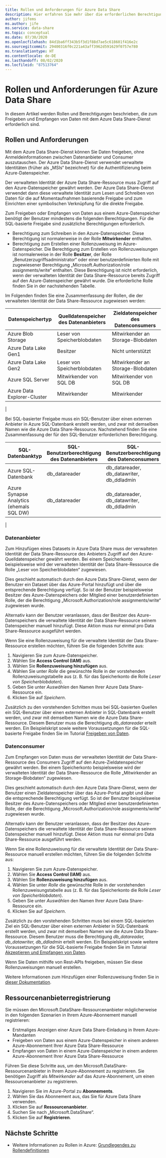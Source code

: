 ```yaml
---
title: Rollen und Anforderungen für Azure Data Share
description: Hier erfahren Sie mehr über die erforderlichen Berechtigungen zum Freigeben und Empfangen von Daten mithilfe von Azure Data Share.
author: jifems
ms.author: jife
ms.service: data-share
ms.topic: conceptual
ms.date: 07/30/2020
ms.openlocfilehash: 84d1ba6ff343b5f3d1f88d7ae5c618601f416e2c
ms.sourcegitcommit: 29400316f0c221a43aff3962d591629f0757e780
ms.translationtype: HT
ms.contentlocale: de-DE
ms.lasthandoff: 08/02/2020
ms.locfileid: "87513764"
---
```

# <a name="roles-and-requirements-for-azure-data-share"></a>Rollen und Anforderungen für Azure Data Share 

In diesem Artikel werden Rollen und Berechtigungen beschrieben, die zum Freigeben und Empfangen von Daten mit dem Azure Data Share-Dienst erforderlich sind. 

## <a name="roles-and-requirements"></a>Rollen und Anforderungen

Mit dem Azure Data Share-Dienst können Sie Daten freigeben, ohne Anmeldeinformationen zwischen Datenanbieter und Consumer auszutauschen. Der Azure Data Share-Dienst verwendet verwaltete Identitäten (früher als „MSIs“ bezeichnet) für die Authentifizierung beim Azure-Datenspeicher. 

Der verwalteten Identität der Azure Data Share-Ressource muss Zugriff auf den Azure-Datenspeicher gewährt werden. Der Azure Data Share-Dienst verwendet dann diese verwaltete Identität zum Lesen und Schreiben von Daten für die auf Momentaufnahmen basierende Freigabe und zum Einrichten einer symbolischen Verknüpfung für die direkte Freigabe. 

Zum Freigeben oder Empfangen von Daten aus einem Azure-Datenspeicher benötigt der Benutzer mindestens die folgenden Berechtigungen. Für die SQL-basierte Freigabe sind zusätzliche Berechtigungen erforderlich.

* Berechtigung zum Schreiben in den Azure-Datenspeicher. Diese Berechtigung ist normalerweise in der Rolle **Mitwirkender** enthalten.
* Berechtigung zum Erstellen einer Rollenzuweisung im Azure-Datenspeicher. Die Berechtigung zum Erstellen von Rollenzuweisungen ist normalerweise in der Rolle **Besitzer**, der Rolle „Benutzerzugriffsadministrator“ oder einer benutzerdefinierten Rolle mit zugewiesener Berechtigung „Microsoft.Authorization/role assignments/write“ enthalten. Diese Berechtigung ist nicht erforderlich, wenn der verwalteten Identität der Data Share-Ressource bereits Zugriff auf den Azure-Datenspeicher gewährt wurde. Die erforderliche Rolle finden Sie in der nachstehenden Tabelle.

Im Folgenden finden Sie eine Zusammenfassung der Rollen, die der verwalteten Identität der Data Share-Ressource zugewiesen werden:

|**Datenspeichertyp**|**Quelldatenspeicher des Datenanbieters**|**Zieldatenspeicher des Datenconsumers**|
|---|---|---|
|Azure Blob Storage| Leser von Speicherblobdaten | Mitwirkender an Storage-Blobdaten
|Azure Data Lake Gen1 | Besitzer | Nicht unterstützt
|Azure Data Lake Gen2 | Leser von Speicherblobdaten | Mitwirkender an Storage-Blobdaten
|Azure SQL Server | Mitwirkender von SQL DB | Mitwirkender von SQL DB
|Azure Data Explorer-Cluster | Mitwirkender | Mitwirkender
|

Bei SQL-basierter Freigabe muss ein SQL-Benutzer über einen externen Anbieter in Azure SQL-Datenbank erstellt werden, und zwar mit demselben Namen wie die Azure Data Share-Ressource. Nachstehend finden Sie eine Zusammenfassung der für den SQL-Benutzer erforderlichen Berechtigung.

|**SQL-Datenbanktyp**|**SQL-Benutzerberechtigung des Datenanbieters**|**SQL-Benutzerberechtigung des Datenconsumers**|
|---|---|---|
|Azure SQL-Datenbank | db_datareader | db_datareader, db_datawriter, db_ddladmin
|Azure Synapse Analytics (ehemals SQL DW) | db_datareader | db_datareader, db_datawriter, db_ddladmin
|

### <a name="data-provider"></a>Datenanbieter

Zum Hinzufügen eines Datasets in Azure Data Share muss der verwalteten Identität der Data Share-Ressource des Anbieters Zugriff auf den Azure-Quelldatenspeicher gewährt werden. Bei einem Speicherkonto beispielsweise wird der verwalteten Identität der Data Share-Ressource die Rolle „Leser von Speicherblobdaten“ zugewiesen. 

Dies geschieht automatisch durch den Azure Data Share-Dienst, wenn der Benutzer ein Dataset über das Azure-Portal hinzufügt und über die entsprechende Berechtigung verfügt. So ist der Benutzer beispielsweise Besitzer des Azure-Datenspeichers oder Mitglied einer benutzerdefinierten Rolle, der die Berechtigung „Microsoft.Authorization/role assignments/write“ zugewiesen wurde. 

Alternativ kann der Benutzer veranlassen, dass der Besitzer des Azure-Datenspeichers die verwaltete Identität der Data Share-Ressource seinem Datenspeicher manuell hinzufügt. Diese Aktion muss nur einmal pro Data Share-Ressource ausgeführt werden.

Wenn Sie eine Rollenzuweisung für die verwaltete Identität der Data Share-Ressource erstellen möchten, führen Sie die folgenden Schritte aus:

1. Navigieren Sie zum Azure-Datenspeicher.
1. Wählen Sie **Access Control (IAM)** aus.
1. Wählen Sie **Rollenzuweisung hinzufügen** aus.
1. Wählen Sie unter *Rolle* die gewünschte Rolle in der vorstehenden Rollenzuweisungstabelle aus (z. B. für das Speicherkonto die Rolle *Leser von Speicherblobdaten*).
1. Geben Sie unter *Auswählen* den Namen Ihrer Azure Data Share-Ressource ein.
1. Klicken Sie auf *Speichern*.

Zusätzlich zu den vorstehenden Schritten muss bei SQL-basierten Quellen ein SQL-Benutzer über einen externen Anbieter in SQL-Datenbank erstellt werden, und zwar mit demselben Namen wie die Azure Data Share-Ressource. Diesem Benutzer muss die Berechtigung *db_datareader* erteilt werden. Ein Beispielskript sowie weitere Voraussetzungen für die SQL-basierte Freigabe finden Sie im Tutorial [Freigeben von Daten](share-your-data.md). 

### <a name="data-consumer"></a>Datenconsumer
Zum Empfangen von Daten muss der verwalteten Identität der Data Share-Ressource des Consumers Zugriff auf den Azure-Zieldatenspeicher gewährt werden. Bei einem Speicherkonto beispielsweise wird der verwalteten Identität der Data Share-Ressource die Rolle „Mitwirkender an Storage-Blobdaten“ zugewiesen. 

Dies geschieht automatisch durch den Azure Data Share-Dienst, wenn der Benutzer einen Zieldatenspeicher über das Azure-Portal angibt und über die entsprechende Berechtigung verfügt. So ist der Benutzer beispielsweise Besitzer des Azure-Datenspeichers oder Mitglied einer benutzerdefinierten Rolle, der die Berechtigung „Microsoft.Authorization/role assignments/write“ zugewiesen wurde. 

Alternativ kann der Benutzer veranlassen, dass der Besitzer des Azure-Datenspeichers die verwaltete Identität der Data Share-Ressource seinem Datenspeicher manuell hinzufügt. Diese Aktion muss nur einmal pro Data Share-Ressource ausgeführt werden.

Wenn Sie eine Rollenzuweisung für die verwaltete Identität der Data Share-Ressource manuell erstellen möchten, führen Sie die folgenden Schritte aus:

1. Navigieren Sie zum Azure-Datenspeicher.
1. Wählen Sie **Access Control (IAM)** aus.
1. Wählen Sie **Rollenzuweisung hinzufügen** aus.
1. Wählen Sie unter *Rolle* die gewünschte Rolle in der vorstehenden Rollenzuweisungstabelle aus (z. B. für das Speicherkonto die Rolle *Leser von Speicherblobdaten*).
1. Geben Sie unter *Auswählen* den Namen Ihrer Azure Data Share-Ressource ein.
1. Klicken Sie auf *Speichern*.

Zusätzlich zu den vorstehenden Schritten muss bei einem SQL-basierten Ziel ein SQL-Benutzer über einen externen Anbieter in SQL-Datenbank erstellt werden, und zwar mit demselben Namen wie die Azure Data Share-Ressource. Diesem Benutzer muss die Berechtigung *db_datareader, db_datawriter, db_ddladmin* erteilt werden. Ein Beispielskript sowie weitere Voraussetzungen für die SQL-basierte Freigabe finden Sie im Tutorial [Akzeptieren und Empfangen von Daten](subscribe-to-data-share.md). 

Wenn Sie Daten mithilfe von Rest-APIs freigeben, müssen Sie diese Rollenzuweisungen manuell erstellen. 

Weitere Informationen zum Hinzufügen einer Rollenzuweisung finden Sie in [dieser Dokumentation](https://docs.microsoft.com/azure/role-based-access-control/role-assignments-portal#add-a-role-assignment). 

## <a name="resource-provider-registration"></a>Ressourcenanbieterregistrierung 

Sie müssen den Microsoft.DataShare-Ressourcenanbieter möglicherweise in den folgenden Szenarien in Ihrem Azure-Abonnement manuell registrieren: 

* Erstmaliges Anzeigen einer Azure Data Share-Einladung in Ihrem Azure-Mandanten
* Freigeben von Daten aus einem Azure-Datenspeicher in einem anderen Azure-Abonnement Ihrer Azure Data Share-Ressource
* Empfangen von Daten in einem Azure-Datenspeicher in einem anderen Azure-Abonnement Ihrer Azure Data Share-Ressource

Führen Sie diese Schritte aus, um den Microsoft.DataShare-Ressourcenanbieter in Ihrem Azure-Abonnement zu registrieren. Sie benötigen Zugriff als *Mitwirkender* auf das Azure-Abonnement, um einen Ressourcenanbieter zu registrieren.

1. Navigieren Sie im Azure-Portal zu **Abonnements**.
1. Wählen Sie das Abonnement aus, das Sie für Azure Data Share verwenden.
1. Klicken Sie auf **Ressourcenanbieter**.
1. Suchen Sie nach „Microsoft.DataShare“.
1. Klicken Sie auf **Registrieren**.

## <a name="next-steps"></a>Nächste Schritte

- Weitere Informationen zu Rollen in Azure: [Grundlegendes zu Rollendefinitionen](../role-based-access-control/role-definitions.md)
